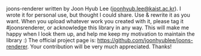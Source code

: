 joons-renderer written by Joon Hyub Lee (joonhyub.lee@kaist.ac.kr).
I wrote it for personal use, but thought I could share.
Use & rewrite it as you want.
When you upload whatever work you created with it,
please tag it #joonsrenderer, or acknowledge this library in any way.
This will make me happy when I look them up,
and help me keep my motivation to maintain the library :)
The official project page is: https://github.com/joonhyublee/joons-renderer.
Your contribution will be very much appreciated.
Thanks!
